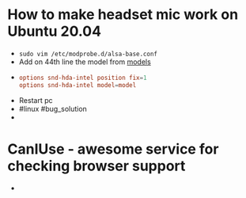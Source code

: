 # How to make headset mic work on Ubuntu 20.04
- `sudo vim /etc/modprobe.d/alsa-base.conf`
- Add on 44th line the model from [models](https://www.kernel.org/doc/html/latest/sound/hd-audio/models.html)
- ```conf
  options snd-hda-intel position fix=1
  options snd-hda-intel model=model
  ```
- Restart pc
- #linux #bug_solution
-
# CanIUse - awesome service for checking browser support
-